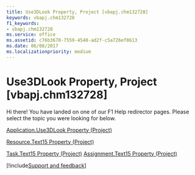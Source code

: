```yaml
---
title: Use3DLook Property, Project [vbapj.chm132728]
keywords: vbapj.chm132728
f1_keywords:
- vbapj.chm132728
ms.service: office
ms.assetid: c76b3670-7559-4548-ad2f-c5a726ef8613
ms.date: 06/08/2017
ms.localizationpriority: medium
---
```



# Use3DLook Property, Project [vbapj.chm132728]

Hi there! You have landed on one of our F1 Help redirector pages. Please select the topic you were looking for below.

[Application.Use3DLook Property (Project)](https://msdn.microsoft.com/library/df4fce68-5ce1-5a99-3001-597a19871b1c%28Office.15%29.aspx)

[Resource.Text15 Property (Project)](https://msdn.microsoft.com/library/5d129c9b-19b9-01af-7515-6ba872f8404b%28Office.15%29.aspx)

[Task.Text15 Property (Project)](https://msdn.microsoft.com/library/060c86c8-1454-3042-ad27-cb05e609d167%28Office.15%29.aspx)
[Assignment.Text15 Property (Project)](https://msdn.microsoft.com/library/98f6ac6f-c443-e7b7-cdaa-e6ddb1046623%28Office.15%29.aspx)

[!include[Support and feedback](~/includes/feedback-boilerplate.md)]